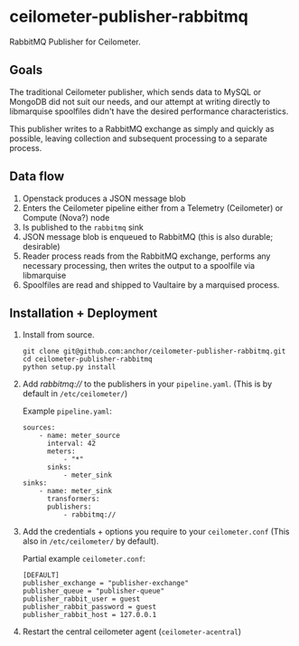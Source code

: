 ceilometer-publisher-rabbitmq
=============================

RabbitMQ Publisher for Ceilometer.


Goals
-----

The traditional Ceilometer publisher, which sends data to MySQL or MongoDB did
not suit our needs, and our attempt at writing directly to libmarquise
spoolfiles didn't have the desired performance characteristics.

This publisher writes to a RabbitMQ exchange as simply and quickly as possible,
leaving collection and subsequent processing to a separate process.


Data flow
---------

1. Openstack produces a JSON message blob
2. Enters the Ceilometer pipeline either from a Telemetry (Ceilometer) or
   Compute (Nova?) node
3. Is published to the `rabbitmq` sink
4. JSON message blob is enqueued to RabbitMQ (this is also durable; desirable)
5. Reader process reads from the RabbitMQ exchange, performs any necessary
   processing, then writes the output to a spoolfile via libmarquise
6. Spoolfiles are read and shipped to Vaultaire by a marquised process.


Installation + Deployment
-------------------------

1. Install from source.
    ```
    git clone git@github.com:anchor/ceilometer-publisher-rabbitmq.git
    cd ceilometer-publisher-rabbitmq
    python setup.py install
    ```

2. Add *rabbitmq://* to the publishers in your `pipeline.yaml`.
   (This is by default in `/etc/ceilometer/`)

   Example `pipeline.yaml`:

    ```
    sources:
        - name: meter_source
          interval: 42
          meters:
              - "*"
          sinks:
              - meter_sink
    sinks:
        - name: meter_sink
          transformers:
          publishers:
              - rabbitmq://
    ```

3. Add the credentials + options you require to your `ceilometer.conf`
   (This also in `/etc/ceilometer/` by default).

   Partial example `ceilometer.conf`:

    ```
    [DEFAULT]
    publisher_exchange = "publisher-exchange"
    publisher_queue = "publisher-queue"
    publisher_rabbit_user = guest
    publisher_rabbit_password = guest
    publisher_rabbit_host = 127.0.0.1
    ```

4. Restart the central ceilometer agent (`ceilometer-acentral`)
